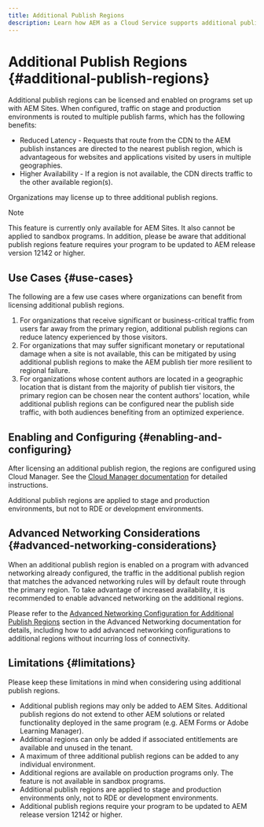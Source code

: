 ```yaml
---
title: Additional Publish Regions
description: Learn how AEM as a Cloud Service supports additional publish regions for increased availability and reduced latency.
---
```


# Additional Publish Regions {#additional-publish-regions}

Additional publish regions can be licensed and enabled on programs set up with AEM Sites. When configured, traffic on stage and production environments is routed to multiple publish farms, which has the following benefits:

* Reduced Latency - Requests that route from the CDN to the AEM publish instances are directed to the nearest publish region, which is advantageous for websites and applications visited by users in multiple geographies.
* Higher Availability - If a region is not available, the CDN directs traffic to the other available region(s).

Organizations may license up to three additional publish regions.

>[!NOTE]
>
>This feature is currently only available for AEM Sites. It also cannot be applied to sandbox programs. In addition, please be aware that additional publish regions feature requires your program to be updated to AEM release version 12142 or higher.

## Use Cases {#use-cases}

The following are a few use cases where organizations can benefit from licensing additional publish regions.

1. For organizations that receive significant or business-critical traffic from users far away from the primary region, additional publish regions can reduce latency experienced by those visitors.
1. For organizations that may suffer significant monetary or reputational damage when a site is not available, this can be mitigated by using additional publish regions to make the AEM publish tier more resilient to regional failure.
1. For organizations whose content authors are located in a geographic location that is distant from the majority of publish tier visitors, the primary region can be chosen near the content authors' location, while additional publish regions can be configured near the publish side traffic, with both audiences benefiting from an optimized experience.

## Enabling and Configuring {#enabling-and-configuring}

After licensing an additional publish region, the regions are configured using Cloud Manager. See the [Cloud Manager documentation](/help/implementing/cloud-manager/manage-environments.md#multiple-regions) for detailed instructions.

Additional publish regions are applied to stage and production environments, but not to RDE or development environments.

## Advanced Networking Considerations {#advanced-networking-considerations}

When an additional publish region is enabled on a program with advanced networking already configured, the traffic in the additional publish region that matches the advanced networking rules will by default route through the primary region. To take advantage of increased availability, it is recommended to enable advanced networking on the additional regions.

Please refer to the [Advanced Networking Configuration for Additional Publish Regions](/help/security/configuring-advanced-networking.md#advanced-networking-configuration-for-additional-publish-regions) section in the Advanced Networking documentation for details, including how to add advanced networking configurations to additional regions without incurring loss of connectivity.

## Limitations {#limitations}

Please keep these limitations in mind when considering using additional publish regions.

* Additional publish regions may only be added to AEM Sites. Additional publish regions do not extend to other AEM solutions or related functionality deployed in the same program (e.g. AEM Forms or Adobe Learning Manager).
* Additional regions can only be added if associated entitlements are available and unused in the tenant.
* A maximum of three additional publish regions can be added to any individual environment.
* Additional regions are available on production programs only. The feature is not available in sandbox programs.
* Additional publish regions are applied to stage and production environments only, not to RDE or development environments.
* Additional publish regions require your program to be updated to AEM release version 12142 or higher.
